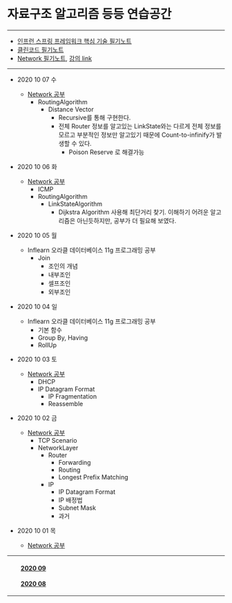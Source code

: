 # 자료구조 알고리즘 등등 연습공간

___

- [인프런 스프링 프레임워크 핵심 기술 필기노트](https://github.com/LeeGiCheol/Practice/tree/master/README/BookREADME/SpringFramework-core.md)
- [클린코드 필기노트](https://github.com/LeeGiCheol/Practice/tree/master/README/BookREADME/CleanCode.md)
- [Network 필기노트](https://github.com/LeeGiCheol/Practice/tree/master/src/network), [강의 link](http://www.kocw.net/home/search/kemView.do?kemId=1169634)   
___

- 2020 10 07 수
  - [Network 공부](https://github.com/LeeGiCheol/Practice/blob/master/src/network/_2020_10_07_DistanceVector.md)
    - RoutingAlgorithm
      - Distance Vector
        - Recursive를 통해 구현한다. 
        - 전체 Router 정보를 알고있는 LinkState와는 다르게 전체 정보를 모르고 부분적인 정보만 알고있기 때문에 Count-to-infinify가 발생할 수 있다.
          - Poison Reserve 로 해결가능


- 2020 10 06 화
  - [Network 공부](https://github.com/LeeGiCheol/Practice/blob/master/src/network/_2020_10_06_ICMP_RoutingAlgorithm-LinkStateAlgorithm.md)
    - ICMP
    - RoutingAlgorithm
      - LinkStateAlgorithm 
        - Dijkstra Algorithm 사용해 최단거리 찾기. 이해하기 어려운 알고리즘은 아닌듯하지만, 공부가 더 필요해 보였다.

- 2020 10 05 월
  - Inflearn 오라클 데이터베이스 11g 프로그래밍 공부
    - Join
        - 조인의 개념
        - 내부조인
        - 셀프조인
        - 외부조인

- 2020 10 04 일
  - Inflearn 오라클 데이터베이스 11g 프로그래밍 공부
    - 기본 함수
    - Group By, Having
    - RollUp

- 2020 10 03 토
  - [Network 공부](https://github.com/LeeGiCheol/Practice/blob/master/src/network/_2020_10_03_DHCP_IPFragmentation_Reassemble.md) 
    - DHCP
    - IP Datagram Format
      - IP Fragmentation
      - Reassemble

- 2020 10 02 금
  - [Network 공부](https://github.com/LeeGiCheol/Practice/blob/master/src/network/_2020_10_02_TCPScenario_Router_IP.md) 
    - TCP Scenario
    - NetworkLayer   
      - Router
        - Forwarding
        - Routing
        - Longest Prefix Matching
      - IP
        - IP Datagram Format 
        - IP 배정법
        - Subnet Mask
        - 과거


- 2020 10 01 목
  - [Network 공부](https://github.com/LeeGiCheol/Practice/blob/master/src/network/_2020_10_01_FlowControl_3WayHandshake_CongestionControl.md) 
  
___

#### &emsp;&emsp; [2020 09](https://github.com/LeeGiCheol/Practice/tree/master/README/README/2020/202009.md)
#### &emsp;&emsp; [2020 08](https://github.com/LeeGiCheol/Practice/tree/master/README/README/2020/202008.md)

___

